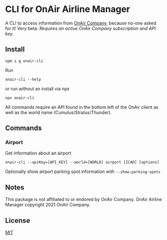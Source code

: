 # CLI for OnAir Airline Manager

A CLI to access information from [OnAir Company](https://onair.company), because no-one asked for it! Very beta. _Requires an active OnAir Company subscription and API key_.

## Install

`npm i g onair-cli`

Run

`onair-cli --help`

or run without an install via npx

`npx onair-cli`

All commands require an API found in the bottom left of the OnAir client as well as the world name (Cumulus/Stratus/Thunder). 

## Commands

### Airport

Get information about an airport

`onair-cli --apiKey=[API_KEY] --world=[WORLD] airport [ICAO] [options]`

Optionally show airport parking spot information with `--show-parking-spots`

## Notes

This package is not affiliated to or endored by OnAir Company. OnAir Airline Manager copyright 2021 OnAir Company.

## License
[MIT](https://choosealicense.com/licenses/mit/)